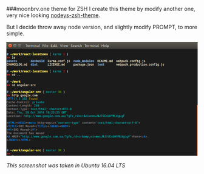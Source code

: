 ###moonbrv.one theme for ZSH
I create this theme by modify another one, very nice looking [nodeys-zsh-theme](https://github.com/marszall87/nodeys-zsh-theme).

But I decide throw away node version, and slightly modify PROMPT, to more simple.

![Screenshot of moonbrv.one theme](https://github.com/moonbrv/zsh-theme-one/blob/master/screenshot.png)

*This screenshot was taken in Ubuntu 16.04 LTS*
